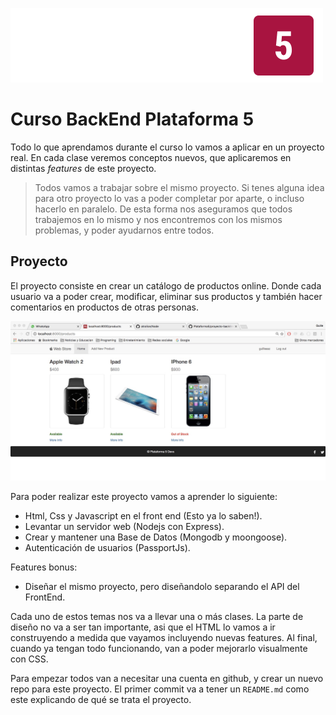 ![Logo](./img/logo.png)

# Curso BackEnd Plataforma 5

Todo lo que aprendamos durante el curso lo vamos a aplicar en un proyecto real.
En cada clase veremos conceptos nuevos, que aplicaremos en distintas _features_ de este proyecto.

> Todos vamos a trabajar sobre el mismo proyecto. Si tenes alguna idea para otro proyecto lo vas a poder completar por aparte, o incluso hacerlo en paralelo. De esta forma nos aseguramos que todos trabajemos en lo mismo y nos encontremos con los mismos problemas, y poder ayudarnos entre todos.

## Proyecto

El proyecto consiste en crear un catálogo de productos online. Donde cada usuario va a poder crear, modificar, eliminar sus productos y también hacer comentarios en productos de otras personas.

![Catalogo](./img/webStore.jpeg)

Para poder realizar este proyecto vamos a aprender lo siguiente:

* Html, Css y Javascript en el front end (Esto ya lo saben!).
* Levantar un servidor web (Nodejs con Express).
* Crear y mantener una Base de Datos (Mongodb y moongoose).
* Autenticación de usuarios (PassportJs).

Features bonus:

* Diseñar el mismo proyecto, pero diseñandolo separando el API del FrontEnd.

Cada uno de estos temas nos va a llevar una o más clases. La parte de diseño no va a ser tan importante, asi que el HTML lo vamos a ir construyendo a medida que vayamos incluyendo nuevas features. Al final, cuando ya tengan todo funcionando, van a poder mejorarlo visualmente con CSS.

Para empezar todos van a necesitar una cuenta en github, y crear un nuevo repo para este proyecto. El primer commit va a tener un `README.md` como este explicando de qué se trata el proyecto.
